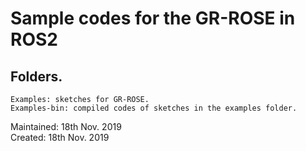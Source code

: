 # Sample codes for the GR-ROSE in ROS2  

## Folders.  

    Examples: sketches for GR-ROSE.  
    Examples-bin: compiled codes of sketches in the examples folder.  

Maintained: 18th Nov. 2019  
Created: 18th Nov. 2019  
